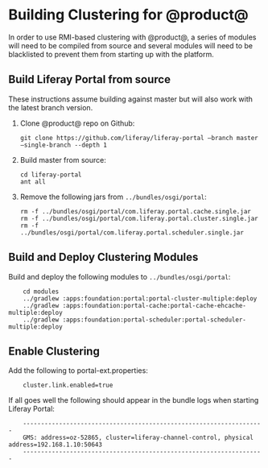 # Building Clustering for @product@ [](id=building-clustering)

In order to use RMI-based clustering with @product@, a series of modules will need to be 
compiled from source and several modules will need to be blacklisted to prevent them from
starting up with the platform.

## Build Liferay Portal from source

These instructions assume building against master but will also work with the latest branch version.

1.  Clone @product@ repo on Github:

        git clone https://github.com/liferay/liferay-portal —branch master —single-branch --depth 1

2.  Build master from source:

        cd liferay-portal
        ant all

3.  Remove the following jars from `../bundles/osgi/portal`:

        rm -f ../bundles/osgi/portal/com.liferay.portal.cache.single.jar
        rm -f ../bundles/osgi/portal/com.liferay.portal.cluster.single.jar
        rm -f ../bundles/osgi/portal/com.liferay.portal.scheduler.single.jar 

## Build and Deploy Clustering Modules
Build and deploy the following modules to `../bundles/osgi/portal`:

        cd modules
        ../gradlew :apps:foundation:portal:portal-cluster-multiple:deploy
        ../gradlew :apps:foundation:portal-cache:portal-cache-ehcache-multiple:deploy
        ../gradlew :apps:foundation:portal-scheduler:portal-scheduler-multiple:deploy

## Enable Clustering
Add the following to portal-ext.properties:

        cluster.link.enabled=true


If all goes well the following should appear in the bundle logs when starting Liferay Portal:

        ------------------------------------------------------------------- 
        GMS: address=oz-52865, cluster=liferay-channel-control, physical address=192.168.1.10:50643 
        -------------------------------------------------------------------
